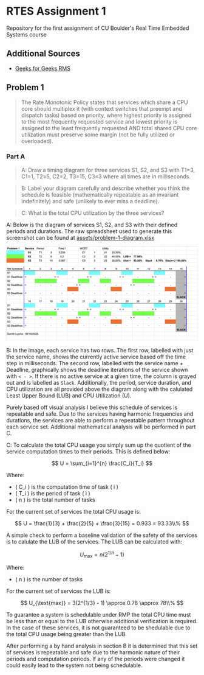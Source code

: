 # RTES Assignment 1
Repository for the first assignment of CU Boulder's Real Time Embedded Systems course

## Additional Sources
- [Geeks for Geeks RMS](https://www.geeksforgeeks.org/rate-monotonic-scheduling/)

## Problem 1

> The Rate Monotonic Policy states that services which share a CPU core should multiplex it (with context switches that preempt and dispatch tasks) based on priority, where highest priority is assigned to the most frequently requested service and lowest priority is assigned to the least frequently requested AND total shared CPU core utilization must preserve some margin (not be fully utilized or overloaded).

### Part A


> A: Draw a timing diagram for three services S1, S2, and S3 with T1=3, C1=1, T2=5, C2=2, T3=15, C3=3 where all times are in milliseconds.

> B: Label your diagram carefully and describe whether you think the schedule is feasible (mathematically repeatable as an invariant indefinitely) and safe (unlikely to ever miss a deadline).

> C: What is the total CPU utilization by the three services?

A: Below is the diagram of services S1, S2, and S3 with their defined periods and durations.  The raw spreadsheet used to generate this screenshot can be found at [assets/problem-1-diagram.xlsx](./assets/problem-1-diagram.xlsx)

<p align="center">
    <img src="./assets/timing-diagram-prob-1.png" />
</p>

B: In the image, each service has two rows.  The first row, labelled with just the service name, shows the currently active service based off the time step in milliseconds.  The second row, labelled with the service name + Deadline, graphically shows the deadline iterations of the service shown with `< - >`.  If there is no active service at a given time, the column is grayed out and is labelled as `Slack`.  Additionally, the period, service duration, and CPU utilization are all provided above the diagram along with the calulated Least Upper Bound (LUB) and CPU Utilization (U).

Purely based off visual analysis I believe this schedule of services is repeatable and safe.  Due to the services having harmonic frequencies and durations, the services are able to perform a repeatable pattern throughout each service set.  Additional mathematical analysis will be performed in part C.

C: To calculate the total CPU usage you simply sum up the quotient of the service computation times to their periods.  This is defined below:

$$
U = \sum_{i=1}^{n} \frac{C_i}{T_i}
$$

Where:
- \( C_i \) is the computation time of task \( i \)
- \( T_i \) is the period of task \( i \)
- \( n \) is the total number of tasks

For the current set of services the total CPU usage is:

$$
U = \frac{1}{3} + \frac{2}{5} + \frac{3}{15} = 0.933 = 93.33\\%
$$

A simple check to perform a baseline validation of the safety of the services is to calulate the LUB of the services.  The LUB can be calculated with:

$$
U_{\text{max}} = n(2^{1/n} - 1)
$$

Where:
- \( n \) is the number of tasks

For the current set of services the LUB is:

$$
U_{\text{max}} = 3(2^{1/3} - 1) \approx 0.78 \approx 78\\%
$$

To guarantee a system is schedulable under RMP the total CPU time must be less than or equal to the LUB otherwise additional verification is required.  In the case of these services, it is not guaranteed to be shedulable due to the total CPU usage being greater than the LUB.

After performing a by hand analysis in section B it is determined that this set of services is repeatable and safe due to the harmonic nature of their periods and computation periods.  If any of the periods were changed it could easily lead to the system not being schedulable.
